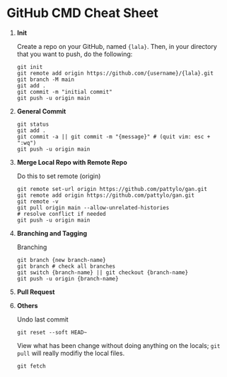 # GitHub CMD Cheat Sheet

1. **Init**
   
   Create a repo on your GitHub, named ```{lala}```. Then, in your directory that you want to push, do the following:
   ```
   git init
   git remote add origin https://github.com/{username}/{lala}.git
   git branch -M main
   git add .
   git commit -m "initial commit"
   git push -u origin main

   ```
2. **General Commit**
   ```
   git status
   git add .
   git commit -a || git commit -m "{message}" # (quit vim: esc + ":wq")
   git push -u origin main

   ```
3. **Merge Local Repo with Remote Repo**
   
   Do this to set remote (origin)
   ```
   git remote set-url origin https://github.com/pattylo/gan.git
   git remote add origin https://github.com/pattylo/gan.git
   git remote -v
   git pull origin main --allow-unrelated-histories
   # resolve conflict if needed
   git push -u origin main
   ```
   
4. **Branching and Tagging**
    
    Branching
    ```
    git branch {new branch-name}
    git branch # check all branches
    git switch {branch-name} || git checkout {branch-name}
    git push -u origin {branch-name}
    ```
    
5. **Pull Request**
   
6. **Others**
   
   Undo last commit 
   ```
   git reset --soft HEAD~
   ```

   View what has been change without doing anything on the locals; ```git pull``` will really modifiy the local files.
   ```
   git fetch
   ```


